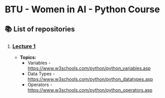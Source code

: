 # BTU - Women in AI - Python Course

## 📚 List of repositories

1. ### [Lecture 1](https://github.com/BTU-Women-AI-Python-course/Btu_Python_Lecture_1)
   - **Topics:**
     - Variables - https://www.w3schools.com/python/python_variables.asp
     - Data Types - https://www.w3schools.com/python/python_datatypes.asp
     - Operators - https://www.w3schools.com/python/python_operators.asp
     
